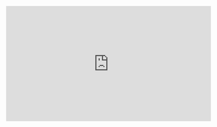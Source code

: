 <iframe width="560" height="315" src="https://www.youtube.com/embed/u56gzXFcz9w" title="YouTube video player" frameborder="0" allow="accelerometer; autoplay; clipboard-write; encrypted-media; gyroscope; picture-in-picture" allowfullscreen></iframe>